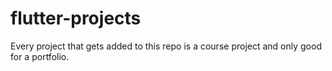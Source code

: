 # flutter-projects
 Every project that gets added to this repo is a course project and only good for a portfolio.
